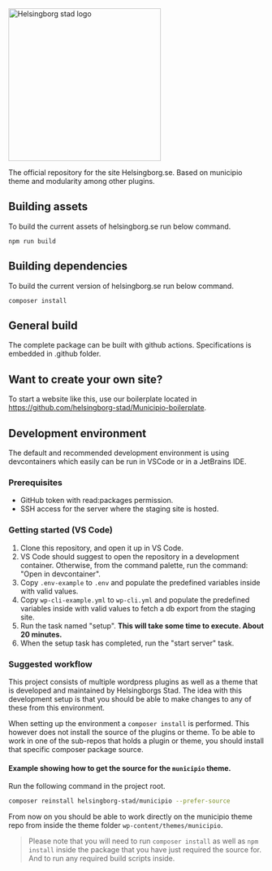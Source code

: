<img alt="Helsingborg stad logo" src="https://helsingborg.se/wp-content/uploads/2017/05/helsingborg-1.svg" width="300" />

The official repository for the site Helsingborg.se. Based on municipio theme and modularity among other plugins. 

## Building assets
To build the current assets of helsingborg.se run below command.

```
npm run build
```

## Building dependencies
To build the current version of helsingborg.se run below command.

```
composer install
```

## General build

The complete package can be built with github actions. Specifications is embedded in .github folder. 

## Want to create your own site? 

To start a website like this, use our boilerplate located in https://github.com/helsingborg-stad/Municipio-boilerplate. 

## Development environment
The default and recommended development environment is using devcontainers which easily can be run in VSCode or in a JetBrains IDE.

### Prerequisites
* GitHub token with read:packages permission.
* SSH access for the server where the staging site is hosted.

### Getting started (VS Code)
1. Clone this repository, and open it up in VS Code.
1. VS Code should suggest to open the repository in a development container. Otherwise, from the command palette, run the command: "Open in devcontainer".
1. Copy `.env-example` to `.env` and populate the predefined variables inside with valid values.
1. Copy `wp-cli-example.yml` to `wp-cli.yml` and populate the predefined variables inside with valid values to fetch a db export from the staging site.
1. Run the task named "setup". **This will take some time to execute. About 20 minutes.**
1. When the setup task has completed, run the "start server" task.

### Suggested workflow
This project consists of multiple wordpress plugins as well as a theme that is developed and maintained by Helsingborgs Stad.
The idea with this development setup is that you should be able to make changes to any of these from this environment.

When setting up the environment a `composer install` is performed. This however does not install the source of the plugins or theme.
To be able to work in one of the sub-repos that holds a plugin or theme, you should install that specific composer package source.

#### Example showing how to get the source for the `municipio` theme.
Run the following command in the project root.
```sh
composer reinstall helsingborg-stad/municipio --prefer-source
```

From now on you should be able to work directly on the municipio theme repo from inside the theme folder `wp-content/themes/municipio`.

> Please note that you will need to run `composer install` as well as `npm install` inside the package that you have just required the source for. And to run any required build scripts inside.